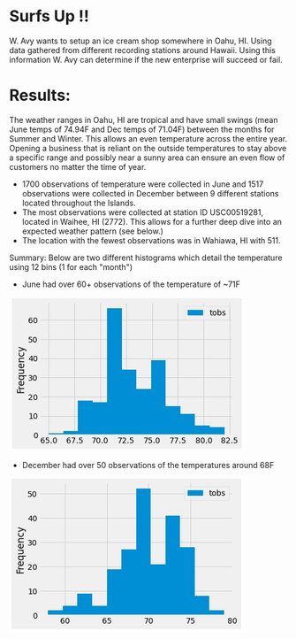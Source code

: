 # Surfs Up !!
W. Avy wants to setup an ice cream shop somewhere in Oahu, HI. Using data gathered from different recording stations around Hawaii. Using this information W. Avy can determine if the new enterprise will succeed or fail. 

# Results:
The weather ranges in Oahu, HI are tropical and have small swings (mean June temps of 74.94F and Dec temps of 71.04F) between the months for Summer and Winter. This allows an even temperature across the entire year. Opening a business that is reliant on the outside temperatures to stay above a specific range and possibly near a sunny area can ensure an even flow of customers no matter the time of year.

- 1700 observations of temperature were collected in June and 1517 observations were collected in December between 9 different stations located throughout the Islands. 
- The most observations were collected at station ID USC00519281, located in Waihee, HI (2772). This allows for a further deep dive into an expected weather pattern (see below.) 
- The location with the fewest observations was in Wahiawa, HI with 511. 

Summary:
Below are two different histograms which detail the temperature using 12 bins (1 for each "month") 
- June had over 60+ observations of the temperature of ~71F

![June_temps](resources/jun_temps.jpg) 

-	December had over 50 observations of the temperatures around 68F

![December_temps](resources/dec_temps.jpg) 
